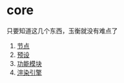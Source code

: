 # core

只要知道这几个东西，玉衡就没有难点了

1. [节点](./node.md)
2. [预设](./preset.md)
3. [功能模块](./function.md)
4. [渲染引擎](./engine.md)